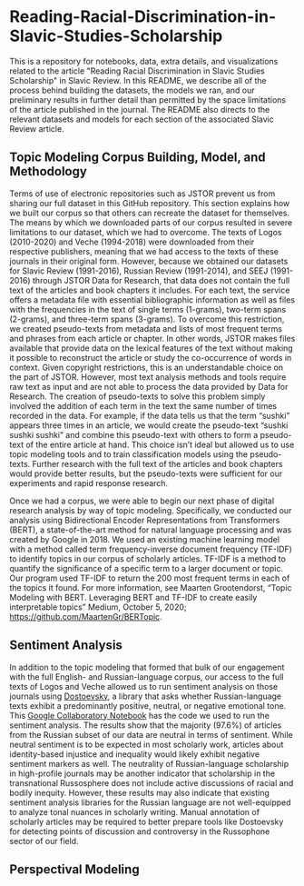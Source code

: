 # Reading-Racial-Discrimination-in-Slavic-Studies-Scholarship

This is a repository for notebooks, data, extra details, and visualizations related to the article "Reading Racial Discrimination in Slavic Studies Scholarship" in Slavic Review. In this README, we describe all of the process behind building the datasets, the models we ran, and our preliminary results in further detail than permitted by the space limitations of the article published in the journal. The README also directs to the relevant datasets and models for each section of the associated Slavic Review article. 

## Topic Modeling Corpus Building, Model, and Methodology

Terms of use of electronic repositories such as JSTOR prevent us from sharing our full dataset in this GitHub repository. This section explains how we built our corpus so that others can recreate the dataset for themselves. The means by which we downloaded parts of our corpus resulted in severe limitations to our dataset, which we had to overcome.  The texts of Logos (2010-2020) and Veche (1994-2018) were downloaded from their respective publishers, meaning that we had access to the texts of these journals in their original form. However, because we obtained our datasets for Slavic Review (1991-2016), Russian Review (1991-2014), and SEEJ (1991-2016) through JSTOR Data for Research, that data does not contain the full text of the articles and book chapters it includes. For each text, the service offers a metadata file with essential bibliographic information as well as files with the frequencies in the text of single terms (1-grams), two-term spans (2-grams), and three-term spans (3-grams). To overcome this restriction, we created pseudo-texts from metadata and lists of most frequent terms and phrases from each article or chapter. In other words, JSTOR makes files available that provide data on the lexical features of the text without making it possible to reconstruct the article or study the co-occurrence of words in context. Given copyright restrictions, this is an understandable choice on the part of JSTOR. However, most text analysis methods and tools require raw text as input and are not able to process the data provided by Data for Research. The creation of pseudo-texts to solve this problem simply involved the addition of each term in the text the same number of times recorded in the data. For example, if the data tells us that the  term “sushki” appears three times in an article, we would create the pseudo-text “sushki sushki sushki” and combine this pseudo-text with others to form a pseudo-text of the entire article at hand. This choice isn’t ideal but allowed us to use topic modeling tools and to train classification models using the pseudo-texts.  Further research with the full text of the articles and book chapters would provide better results, but the pseudo-texts were sufficient for our experiments and rapid response research.

Once we had a corpus, we were able to begin our next phase of digital research analysis by way of topic modeling. Specifically, we conducted our analysis using Bidirectional Encoder Representations from Transformers (BERT), a state-of-the-art method for natural language processing and was created by Google in 2018. We used an existing machine learning model with a method called term frequency-inverse document frequency (TF-IDF) to identify topics in our corpus of scholarly articles. TF-IDF is a method to quantify the significance of a specific term to a larger document or topic. Our program used TF-IDF to return the 200 most frequent terms in each of the topics it found. For more information, see Maarten Grootendorst, “Topic Modeling with BERT. Leveraging BERT and TF-IDF to create easily interpretable topics” Medium, October 5, 2020; https://github.com/MaartenGr/BERTopic.  

## Sentiment Analysis
In addition to the topic modeling that formed that bulk of our engagement with the full English- and Russian-language corpus, our access to the full texts of Logos and Veche allowed us to run sentiment analysis on those journals using [Dostoevsky](https://pypi.org/project/dostoevsky/), a library that asks whether Russian-language texts exhibit a predominantly positive, neutral, or negative emotional tone. This [Google Collaboratory Notebook](https://colab.research.google.com/drive/16CCF5UqBH0QSgH83v-9eEcIaQj8rH0pr#scrollTo=aMyzDhNJbsyS) has the code we used to run the sentiment analysis. The results show that the majority (97.6%) of articles from the Russian subset of our data are neutral in terms of sentiment. While neutral sentiment is to be expected in most scholarly work, articles about identity-based injustice and inequality would likely exhibit negative sentiment markers as well. The neutrality of Russian-language scholarship in high-profile journals may be another indicator that scholarship in the transnational Russosphere does not include active discussions of racial and bodily inequity. However, these results may also indicate that existing sentiment analysis libraries for the Russian language are not well-equipped to analyze tonal nuances in scholarly writing. Manual annotation of scholarly articles may be required to better prepare tools like Dostoevsky for detecting points of discussion and controversy in the Russophone sector of our field.

## Perspectival Modeling

